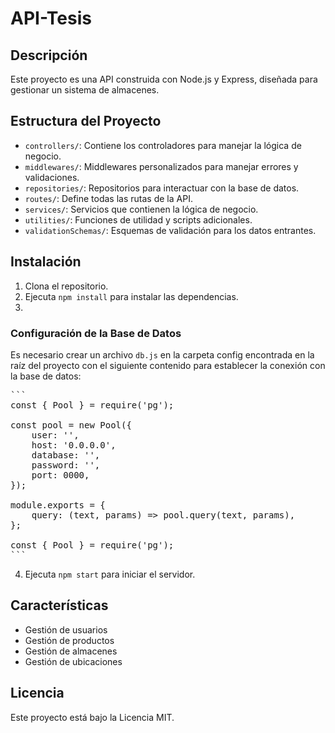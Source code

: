 # API-Tesis

## Descripción

Este proyecto es una API construida con Node.js y Express, diseñada para gestionar un sistema de almacenes.

## Estructura del Proyecto

-   `controllers/`: Contiene los controladores para manejar la lógica de negocio.
-   `middlewares/`: Middlewares personalizados para manejar errores y validaciones.
-   `repositories/`: Repositorios para interactuar con la base de datos.
-   `routes/`: Define todas las rutas de la API.
-   `services/`: Servicios que contienen la lógica de negocio.
-   `utilities/`: Funciones de utilidad y scripts adicionales.
-   `validationSchemas/`: Esquemas de validación para los datos entrantes.

## Instalación

1. Clona el repositorio.
2. Ejecuta `npm install` para instalar las dependencias.
3.

### Configuración de la Base de Datos

Es necesario crear un archivo `db.js` en la carpeta config encontrada en la raíz del proyecto con el siguiente contenido para establecer la conexión con la base de datos:

<pre>
```
const { Pool } = require('pg');

const pool = new Pool({
    user: '',
    host: '0.0.0.0',
    database: '',
    password: '',
    port: 0000,
});

module.exports = {
    query: (text, params) => pool.query(text, params),
};

const { Pool } = require('pg');
```
</pre>

4. Ejecuta `npm start` para iniciar el servidor.

## Características

-   Gestión de usuarios
-   Gestión de productos
-   Gestión de almacenes
-   Gestión de ubicaciones

## Licencia

Este proyecto está bajo la Licencia MIT.
